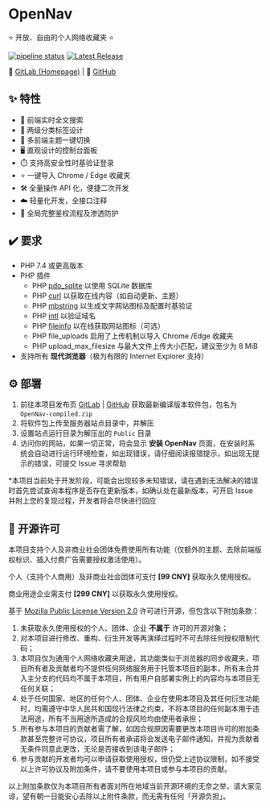 # OpenNav

⭐ 开放、自由的个人网络收藏夹 ⭐

[![pipeline status](https://gitlab.soraharu.com/XiaoXi/OpenNav/badges/main/pipeline.svg)](https://gitlab.soraharu.com/XiaoXi/OpenNav/-/commits/main) [![Latest Release](https://gitlab.soraharu.com/XiaoXi/OpenNav/-/badges/release.svg)](https://gitlab.soraharu.com/XiaoXi/OpenNav/-/releases)

🔗 [GitLab (Homepage)](https://gitlab.soraharu.com/XiaoXi/OpenNav) | 🔗 [GitHub](https://github.com/yanranxiaoxi/OpenNav)

## ✨ 特性

- 🔎 前端实时全文搜索
- 📁 两级分类标签设计
- 🌲 多前端主题一键切换
- 🖥️ 直观设计的控制台面板
- ⏱️ 支持高安全性时基验证登录
- ⭐ 一键导入 Chrome / Edge 收藏夹
- 🛠 全量操作 API 化，便捷二次开发
- ☁️ 轻量化开发，全接口注释
- 🔐 全局完整鉴权流程及渗透防护

## ✔️ 要求

- PHP 7.4 或更高版本
- PHP 插件
  - PHP [pdo_sqlite](https://www.php.net/manual/ref.pdo-sqlite.php) 以使用 SQLite 数据库
  - PHP [curl](https://www.php.net/manual/book.curl.php) 以获取在线内容（如自动更新、主题）
  - PHP [mbstring](https://www.php.net/manual/book.mbstring.php) 以生成文字网站图标及配置时基验证
  - PHP [intl](https://www.php.net/manual/book.intl.php) 以验证域名
  - PHP [fileinfo](https://www.php.net/manual/book.fileinfo.php) 以在线获取网站图标（可选）
  - PHP file_uploads 启用了上传机制以导入 Chrome /Edge 收藏夹
  - PHP upload_max_filesize 与最大文件上传大小匹配，建议至少为 8 MiB
- 支持所有 **现代浏览器**（极为有限的 Internet Explorer 支持）

## ⚙️ 部署

1. 前往本项目发布页 [GitLab](https://gitlab.soraharu.com/XiaoXi/OpenNav/-/releases) | [GitHub](https://github.com/yanranxiaoxi/OpenNav/releases) 获取最新编译版本软件包，包名为 `OpenNav-compiled.zip`
2. 将软件包上传至服务器站点目录中，并解压
3. 设置站点运行目录为解压出的 `Public` 目录
4. 访问你的网站，如果一切正常，将会显示 **安装 OpenNav** 页面，在安装时系统会自动进行运行环境检查，如出现错误，请仔细阅读报错提示，如出现无提示的错误，可提交 Issue 寻求帮助

*本项目当前处于开发阶段，可能会出现较多未知错误，请在遇到无法解决的错误时首先尝试查询本程序是否存在更新版本，如确认处在最新版本，可开启 Issue 并附上您的复现过程，开发者将会尽快进行回应

## 📜 开源许可

本项目支持个人及非商业社会团体免费使用所有功能（仅额外的主题、去除前端版权标识、插入付费广告需要授权激活使用）。

个人（支持个人商用）及非商业社会团体可支付 **[99 CNY]** 获取永久使用授权。

商业用途企业需支付 **[299 CNY]** 以获取永久使用授权。

基于 [Mozilla Public License Version 2.0](https://choosealicense.com/licenses/mpl-2.0/) 许可进行开源，但包含以下附加条款：

1. 未获取永久使用授权的个人、团体、企业 **不属于** 许可的开源对象；
2. 对本项目进行修改、重构、衍生开发等再演绎过程时不可去除任何授权限制代码；
3. 本项目仅为通用个人网络收藏夹用途，其功能类似于浏览器的同步收藏夹，项目所有者及贡献者均不提供任何网络服务用于托管本项目的副本，所有未合并入主分支的代码均不属于本项目，所有用户自部署实例上的内容均与本项目无任何关联；
4. 处于任何国家、地区的任何个人、团体、企业在使用本项目及其任何衍生功能时，均需遵守中华人民共和国现行法律之约束，不将本项目的任何副本用于违法用途，所有不当用途所造成的合规风险均由使用者承担；
5. 所有参与本项目的贡献者需了解，如因合规原因需要更改本项目许可的附加条款甚至完整许可协议，项目所有者承诺将会发送电子邮件通知，并视为贡献者无条件同意此更改，无论是否接收到该电子邮件；
6. 参与贡献的开发者均可以申请获取使用授权，但仍受上述协议限制，如不接受以上许可协议及附加条件，请不要使用本项目或参与本项目的贡献。

以上附加条款仅为本项目所有者面对所在地域当前开源环境的无奈之举，请大家见谅，望有朝一日能安心去除以上附件条款，而无需有任何「开源负担」。

